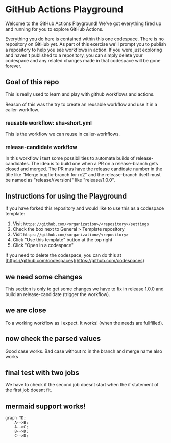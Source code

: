 # GitHub Actions Playground

Welcome to the GitHub Actions Playground! We've got everything fired up and running for you to explore GitHub Actions.

Everything you do here is contained within this one codespace. There is no repository on GitHub yet. As part of this exercise we'll prompt you to publish a repository to help you see workflows in action. If you were just exploring and haven't published to a repository, you can simply delete your codespace and any related changes made in that codespace will be gone forever.

## Goal of this repo

This is really used to learn and play with github workflows and actions.

Reason of this was the try to create an reusable workflow and use it in a caller-workflow.

### reusable workflow: sha-short.yml

This is the workflow we can reuse in caller-workflows.

### release-candidate workflow

In this workflow i test some possibilities to automate builds of release-candidates. The idea is to build one when a PR on a release-branch gets closed and merged.
The PR mus have the release candidate number in the title like "Merge bugfix-branch for rc2" and the release-branch itself must be named as "release/(version)" like "release/1.0.0".

## Instructions for using the Playground

If you have forked this repository and would like to use this as a codespace template:

1. Visit `https://github.com/<organization>/<repository>/settings`
2. Check the box next to General > Template repository
3. Visit `https://github.com/<organization>/<repository>`
4. Click "Use this template" button at the top right
5. Click "Open in a codespace"

If you need to delete the codespace, you can do this at [https://github.com/codespaces](https://github.com/codespaces)

## we need some changes

This section is only to get some changes we have to fix in release 1.0.0 and build an release-candidate (trigger the workflow).

## we are close

To a working workflow as i expect. It works! (when the needs are fullfilled).

## now check the parsed values

Good case works.
Bad case without rc in the branch and merge name also works

## final test with two jobs

We have to check if the second job doesnt start when the if statement of the first job doesnt fit.

## mermaid support works!

```mermaid
graph TD;
    A-->B;
    A-->C;
    B-->D;
    C-->D;
```
